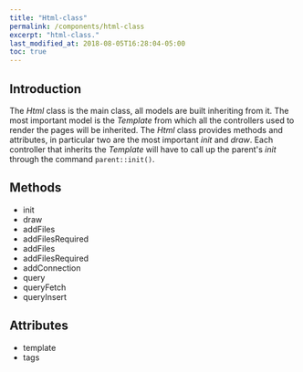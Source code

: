 ```yaml
---
title: "Html-class"
permalink: /components/html-class
excerpt: "html-class."
last_modified_at: 2018-08-05T16:28:04-05:00
toc: true
---
```


## Introduction
The _Html_ class is the main class, all models are built inheriting from it.
The most important model is the _Template_ from which all the controllers used to render the pages will be inherited.
The _Html_ class provides methods and attributes, in particular two are the most important _init_ and _draw_.
Each controller that inherits the _Template_ will have to call up the parent's _init_ through the command `parent::init()`.

## Methods
- init
- draw
- addFiles
- addFilesRequired
- addFiles
- addFilesRequired
- addConnection
- query
- queryFetch
- queryInsert

## Attributes
- template
- tags
